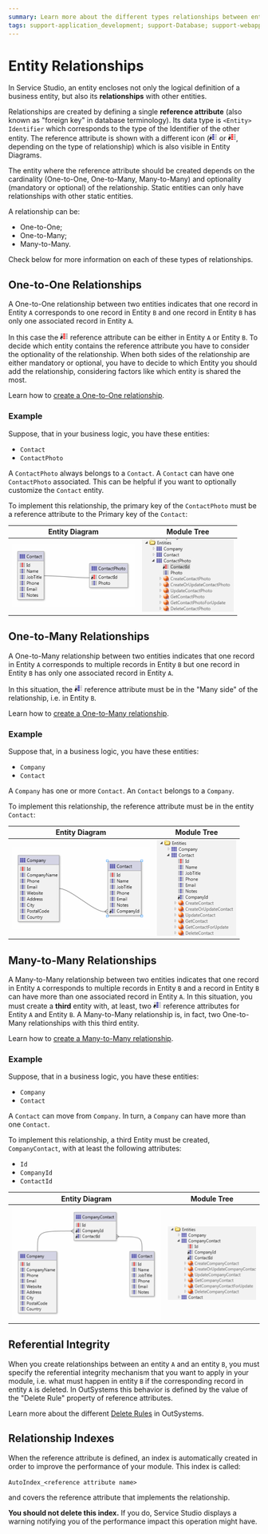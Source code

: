 ```yaml
---
summary: Learn more about the different types relationships between entities in OutSystems.
tags: support-application_development; support-Database; support-webapps
---
```


# Entity Relationships

In Service Studio, an entity encloses not only the logical definition of a business entity, but also its **relationships** with other entities.

Relationships are created by defining a single **reference attribute** (also known as "foreign key" in database terminology). Its data type is `<Entity> Identifier` which corresponds to the type of the Identifier of the other entity. The reference attribute is shown with a different icon (![reference attribute icon](<images/reference-attr.png>) or ![key reference attribute icon](<images/key-reference-attr.png>), depending on the type of relationship) which is also visible in Entity Diagrams. 

The entity where the reference attribute should be created depends on the cardinality (One-to-One, One-to-Many, Many-to-Many) and optionality (mandatory or optional) of the relationship. Static entities can only have relationships with other static entities.

A relationship can be:

* One-to-One;
* One-to-Many;
* Many-to-Many.

Check below for more information on each of these types of relationships.


## One-to-One Relationships

A One-to-One relationship between two entities indicates that one record in Entity `A` corresponds to one record in Entity `B` and one record in Entity `B` has only one associated record in Entity `A`. 

In this case the ![key reference attribute icon](<images/key-reference-attr.png>) reference attribute can be either in Entity `A` or Entity `B`. To decide which entity contains the reference attribute you have to consider the optionality of the relationship. When both sides of the relationship are either mandatory or optional, you have to decide to which Entity you should add the relationship, considering factors like which entity is shared the most.

Learn how to [create a One-to-One relationship](<relationship-one-to-one.md>).

### Example

Suppose, that in your business logic, you have these entities:

* `Contact`
* `ContactPhoto`

A `ContactPhoto` always belongs to a `Contact`. A `Contact` can have one `ContactPhoto` associated. This can be helpful if you want to optionally customize the `Contact` entity.

To implement this relationship, the primary key of the `ContactPhoto` must be a reference attribute to the Primary key of the `Contact`:  
  
Entity Diagram | Module Tree
---------------|------------
![](images/one-to-one-entity-diagram.png) | ![](images/one-to-one-module-tree.jpg)

## One-to-Many Relationships

A One-to-Many relationship between two entities indicates that one record in Entity `A` corresponds to multiple records in Entity `B` but one record in Entity `B` has only one associated record in Entity `A`.

In this situation, the ![reference attribute icon](<images/reference-attr.png>) reference attribute must be in the "Many side" of the relationship, i.e. in Entity `B`.

Learn how to [create a One-to-Many relationship](<relationship-one-to-many.md>).

### Example

Suppose that, in a business logic, you have these entities:

* `Company`
* `Contact`

A `Company` has one or more `Contact`. An `Contact` belongs to a `Company`.

To implement this relationship, the reference attribute must be in the entity `Contact`:

Entity Diagram | Module Tree
---------------|------------
![](images/one-to-many-entity-diagram.png) | ![](images/one-to-many-module-tree.png)


## Many-to-Many Relationships

A Many-to-Many relationship between two entities indicates that one record in Entity `A` corresponds to multiple records in Entity `B` and a record in Entity `B` can have more than one associated record in Entity `A`. In this situation, you must create a **third** entity with, at least, two ![reference attribute icon](<images/reference-attr.png>) reference attributes for Entity `A` and Entity `B`. A Many-to-Many relationship is, in fact, two One-to-Many relationships with this third entity.

Learn how to [create a Many-to-Many relationship](<relationship-many-to-many.md>).

### Example

Suppose, that in a business logic, you have these entities:

* `Company`
* `Contact`

A `Contact` can move from `Company`. In turn, a `Company` can have more than one `Contact`.

To implement this relationship, a third Entity must be created, `CompanyContact`, with at least the following attributes:

* `Id`
* `CompanyId`
* `ContactId`

Entity Diagram | Module Tree
---------------|------------
![](images/many-to-many-entity-diagram.png) | ![](images/many-to-many-module-tree.png)


## Referential Integrity

When you create relationships between an entity `A` and an entity `B`, you must specify the referential integrity mechanism that you want to apply in your module, i.e. what must happen in entity `B` if the corresponding record in entity `A` is deleted. In OutSystems this behavior is defined by the value of the "Delete Rule" property of reference attributes.

Learn more about the different [Delete Rules](<delete-rules.md>) in OutSystems.


## Relationship Indexes

When the reference attribute is defined, an index is automatically created in order to improve the performance of your module. This index is called:

`AutoIndex_<reference attribute name>`

and covers the reference attribute that implements the relationship.

**You should not delete this index.** If you do, Service Studio displays a warning notifying you of the performance impact this operation might have.




